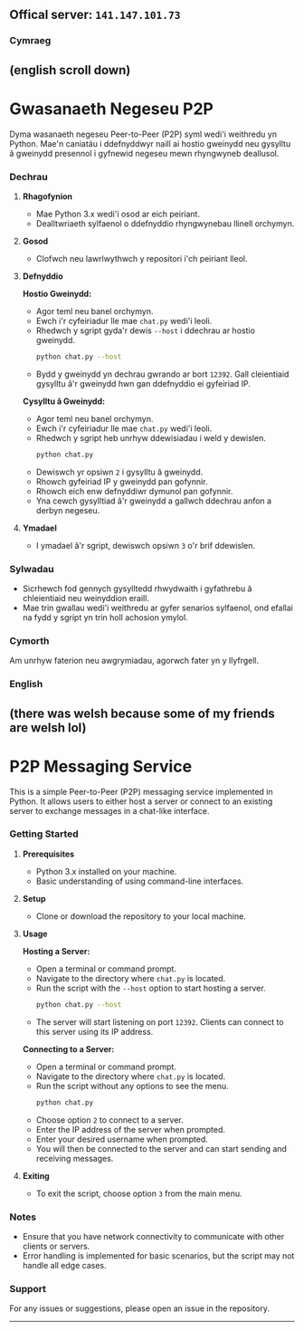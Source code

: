 ## Offical server: `141.147.101.73`

### Cymraeg 
(english scroll down)
---

# Gwasanaeth Negeseu P2P

Dyma wasanaeth negeseu Peer-to-Peer (P2P) syml wedi'i weithredu yn Python. Mae'n caniatáu i ddefnyddwyr naill ai hostio gweinydd neu gysylltu â gweinydd presennol i gyfnewid negeseu mewn rhyngwyneb deallusol.

### Dechrau

1. **Rhagofynion**
   - Mae Python 3.x wedi'i osod ar eich peiriant.
   - Dealltwriaeth sylfaenol o ddefnyddio rhyngwynebau llinell orchymyn.

2. **Gosod**
   - Clofwch neu lawrlwythwch y repositori i'ch peiriant lleol.

3. **Defnyddio**

   **Hostio Gweinydd:**
   - Agor teml neu banel orchymyn.
   - Ewch i'r cyfeiriadur lle mae `chat.py` wedi'i leoli.
   - Rhedwch y sgript gyda'r dewis `--host` i ddechrau ar hostio gweinydd.
     ```bash
     python chat.py --host
     ```
   - Bydd y gweinydd yn dechrau gwrando ar bort `12392`. Gall cleientiaid gysylltu â'r gweinydd hwn gan ddefnyddio ei gyfeiriad IP.

   **Cysylltu â Gweinydd:**
   - Agor teml neu banel orchymyn.
   - Ewch i'r cyfeiriadur lle mae `chat.py` wedi'i leoli.
   - Rhedwch y sgript heb unrhyw ddewisiadau i weld y dewislen.
     ```bash
     python chat.py
     ```
   - Dewiswch yr opsiwn `2` i gysylltu â gweinydd.
   - Rhowch gyfeiriad IP y gweinydd pan gofynnir.
   - Rhowch eich enw defnyddiwr dymunol pan gofynnir.
   - Yna cewch gysylltiad â'r gweinydd a gallwch ddechrau anfon a derbyn negeseu.

4. **Ymadael**
   - I ymadael â'r sgript, dewiswch opsiwn `3` o'r brif ddewislen.

### Sylwadau

- Sicrhewch fod gennych gysylltedd rhwydwaith i gyfathrebu â chleientiaid neu weinyddion eraill.
- Mae trin gwallau wedi'i weithredu ar gyfer senarios sylfaenol, ond efallai na fydd y sgript yn trin holl achosion ymylol.

### Cymorth

Am unrhyw faterion neu awgrymiadau, agorwch fater yn y llyfrgell.


### English 
(there was welsh because some of my friends are welsh lol)
---

# P2P Messaging Service

This is a simple Peer-to-Peer (P2P) messaging service implemented in Python. It allows users to either host a server or connect to an existing server to exchange messages in a chat-like interface.

### Getting Started

1. **Prerequisites**
   - Python 3.x installed on your machine.
   - Basic understanding of using command-line interfaces.

2. **Setup**
   - Clone or download the repository to your local machine.

3. **Usage**

   **Hosting a Server:**
   - Open a terminal or command prompt.
   - Navigate to the directory where `chat.py` is located.
   - Run the script with the `--host` option to start hosting a server.
     ```bash
     python chat.py --host
     ```
   - The server will start listening on port `12392`. Clients can connect to this server using its IP address.

   **Connecting to a Server:**
   - Open a terminal or command prompt.
   - Navigate to the directory where `chat.py` is located.
   - Run the script without any options to see the menu.
     ```bash
     python chat.py
     ```
   - Choose option `2` to connect to a server.
   - Enter the IP address of the server when prompted.
   - Enter your desired username when prompted.
   - You will then be connected to the server and can start sending and receiving messages.

4. **Exiting**
   - To exit the script, choose option `3` from the main menu.

### Notes

- Ensure that you have network connectivity to communicate with other clients or servers.
- Error handling is implemented for basic scenarios, but the script may not handle all edge cases.

### Support

For any issues or suggestions, please open an issue in the repository.

---


